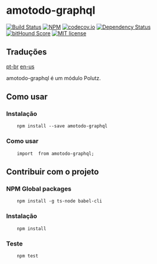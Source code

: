 # amotodo-graphql

[![Build Status](https://travis-ci.org/amodev/amotodo-graphql.svg)](https://travis-ci.org/amodev/amotodo-graphql)
[![NPM](https://img.shields.io/npm/v/amotodo-graphql.svg)](https://www.npmjs.com/package/amotodo-graphql)
[![codecov.io](http://codecov.io/github/amodev/amotodo-graphql/coverage.svg)](http://codecov.io/github/amodev/amotodo-graphql)
[![Dependency Status](https://gemnasium.com/amodev/amotodo-graphql.svg)](https://gemnasium.com/amodev/amotodo-graphql)
[![bitHound Score](https://www.bithound.io/github/gotwarlost/istanbul/badges/score.svg)](https://www.bithound.io/github/amodev/amotodo-graphql)
[![MIT license](http://img.shields.io/badge/license-MIT-brightgreen.svg)](http://opensource.org/licenses/MIT)

## Traduções
[pt-br](https://github.com/amodev/amotodo-graphql/blob/master/README.pt-br.md)
[en-us](https://github.com/amodev/amotodo-graphql/blob/master/README.md)

amotodo-graphql é um módulo Polutz.


## Como usar

### Instalação
```
    npm install --save amotodo-graphql
```

### Como usar
```
    import  from amotodo-graphql;

```


## Contribuir com o projeto

### NPM Global packages
```
    npm install -g ts-node babel-cli
```

### Instalação
```
    npm install   
```

### Teste
```
    npm test
```
